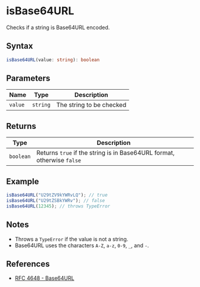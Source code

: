 # isBase64URL

Checks if a string is Base64URL encoded.

## Syntax
```typescript
isBase64URL(value: string): boolean
```

## Parameters

| Name     | Type      | Description                |
| -------- | --------- | -------------------------- |
| `value`  | `string`  | The string to be checked   |

## Returns

| Type       | Description                                                              |
| ---------- | ------------------------------------------------------------------------ |
| `boolean`  | Returns `true` if the string is in Base64URL format, otherwise `false`   |

## Example
```typescript
isBase64URL("U29tZV9kYWRvLQ"); // true
isBase64URL("U29tZSBkYWRv"); // false
isBase64URL(12345); // throws TypeError
```

## Notes
- Throws a `TypeError` if the value is not a string.
- Base64URL uses the characters `A-Z`, `a-z`, `0-9`, `_`, and `-`.

## References
- [RFC 4648 - Base64URL](https://datatracker.ietf.org/doc/html/rfc4648#section-5)